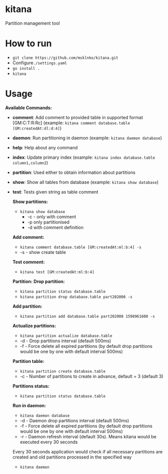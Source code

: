 # kitana
Partition management tool

# How to run
  - `git clone https://github.com/msklnko/kitana.git`
  -  Configure`./settings.yaml`
  - `go install .`
  - `kitana`

# Usage
  
  __Available Commands:__
- __comment__:     Add comment to provided table in supported format [GM:C:T:R:Rc] (example: `kitana comment database.table [GM:createdAt:dl:d:4]`)
- __daemon__:      Run partitioning in daemon (example: `kitana daemon database`)
- __help__:        Help about any command
- __index__:       Update primary index (example: `kitana index database.table column1,column2`)
- __partition__:   Used either to obtain information about partitions
- __show__:        Show all tables from database (example: `kitana show database`)
- __test__:        Tests given string as table comment

  
  __Show partitions:__
  - `kitana show database`
    - -c - only with comment
    - -p only partitionised
    - -d with comment definition
  
  __Add comment:__
  - `kitana comment database.table [GM:createdAt:ml:b:4] -s`
   - -s - show create table
   
  __Test comment:__
  - `kitana test [GM:createdAt:ml:b:4]`
  
  __Partition:__
    __Drop partition:__
    - `kitana partition status database.table`
    - `kitana partition drop database.table part202006 -s`
  
    __Add partition:__
    - `kitana partition add database.table part202008 1598961600 -s`
   
    __Actualize partitions:__
    - `kitana partition actualize database.table` 
     - -d - Drop partitions interval (default 500ms)
     - -f - Force delete all expired partitions (by default drop partitions would be one by one with default interval 500ms)
     
    __Partition table:__
    - `kitana partition create database.table`
     - -c - Number of partitions to create in advance, default = 3 (default 3)
    
    __Partitions status:__
    - `kitana partition status database.table`
  
  __Run in daemon:__
  - `kitana daemon database`
   - -d - Daemon drop partitions interval (default 500ms)
   - -f - Force delete all expired partitions (by default drop partitions would be one by one with default interval 500ms)
   - -r - Daemon refresh interval (default 30s). Means kitana would be executed every 30 seconds 
  
   Every 30 seconds application would check if all necessary partitions are created and old partitions processed in the specified way
  - `kitana daemon`
